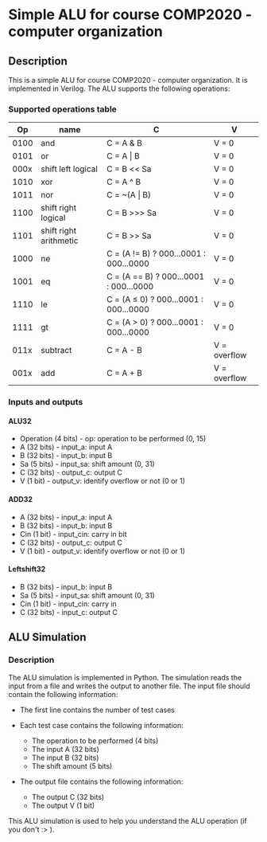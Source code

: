 # Simple ALU for course COMP2020 - computer organization

## Description

This is a simple ALU for course COMP2020 - computer organization. It is implemented in Verilog. The ALU supports the following operations:

### Supported operations table

| Op   | name                   | C                                      | V            |
| ---- | ---------------------- | -------------------------------------- | ------------ |
| 0100 | and                    | C = A & B                              | V = 0        |
| 0101 | or                     | C = A \| B                             | V = 0        |
| 000x | shift left logical     | C = B << Sa                            | V = 0        |
| 1010 | xor                    | C = A ^ B                              | V = 0        |
| 1011 | nor                    | C = ~(A \| B)                          | V = 0        |
| 1100 | shift right logical    | C = B >>> Sa                           | V = 0        |
| 1101 | shift right arithmetic | C = B >> Sa                            | V = 0        |
| 1000 | ne                     | C = (A != B) ? 000...0001 : 000...0000 | V = 0        |
| 1001 | eq                     | C = (A == B) ? 000...0001 : 000...0000 | V = 0        |
| 1110 | le                     | C = (A ≤ 0) ? 000...0001 : 000...0000  | V = 0        |
| 1111 | gt                     | C = (A > 0) ? 000...0001 : 000...0000  | V = 0        |
| 011x | subtract               | C = A - B                              | V = overflow |
| 001x | add                    | C = A + B                              | V = overflow |

### Inputs and outputs

#### ALU32

- Operation (4 bits) - op: operation to be performed (0, 15)
- A (32 bits) - input_a: input A
- B (32 bits) - input_b: input B
- Sa (5 bits) - input_sa: shift amount (0, 31)
- C (32 bits) - output_c: output C
- V (1 bit) - output_v: identify overflow or not (0 or 1)

#### ADD32

- A (32 bits) - input_a: input A
- B (32 bits) - input_b: input B
- Cin (1 bit) - input_cin: carry in bit
- C (32 bits) - output_c: output C
- V (1 bit) - output_v: identify overflow or not (0 or 1)

#### Leftshift32

- B (32 bits) - input_b: input B
- Sa (5 bits) - input_sa: shift amount (0, 31)
- Cin (1 bit) - input_cin: carry in
- C (32 bits) - input_c: output C

## ALU Simulation

### Description

The ALU simulation is implemented in Python. The simulation reads the input from a file and writes the output to another file. The input file should contain the following information:

- The first line contains the number of test cases
- Each test case contains the following information:

  - The operation to be performed (4 bits)
  - The input A (32 bits)
  - The input B (32 bits)
  - The shift amount (5 bits)

- The output file contains the following information:
  - The output C (32 bits)
  - The output V (1 bit)

This ALU simulation is used to help you understand the ALU operation (if you don't :> ).
